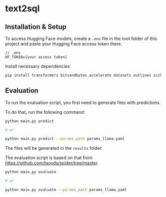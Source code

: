 # text2sql

## Installation & Setup

To access Hugging Face models, create a `.env` file in the root folder of this project and paste your Hugging Face access token there.

```
// .env
HF_TOKEN={your access token}
```

Install necessary dependencies:

```bash
pip install transformers bitsandbytes accelerate datasets outlines scikit-learn python-dotenv nltk gdown
```

## Evaluation

To run the evaluation script, you first need to generate files with predictions.

To do that, run the following command:

```bash
python main.py predict

# or

python main.py predict --params_path params_llama.yaml
```


The files will be generated in the `results` folder.

The evaluation script is based on that from https://github.com/taoyds/spider/tree/master.

```bash
python main.py evaluate

# or

python main.py evaluate --params_path params_llama.yaml
```
